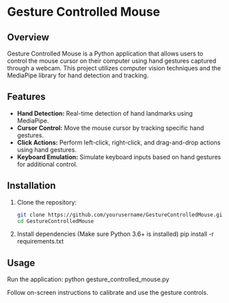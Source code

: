 # Gesture Controlled Mouse

## Overview
Gesture Controlled Mouse is a Python application that allows users to control the mouse cursor on their computer using hand gestures captured through a webcam. This project utilizes computer vision techniques and the MediaPipe library for hand detection and tracking.

## Features
- **Hand Detection:** Real-time detection of hand landmarks using MediaPipe.
- **Cursor Control:** Move the mouse cursor by tracking specific hand gestures.
- **Click Actions:** Perform left-click, right-click, and drag-and-drop actions using hand gestures.
- **Keyboard Emulation:** Simulate keyboard inputs based on hand gestures for additional control.

## Installation
1. Clone the repository:
   ```bash
   git clone https://github.com/yourusername/GestureControlledMouse.git
   cd GestureControlledMouse
2. Install dependencies (Make sure Python 3.6+ is installed)
   pip install -r requirements.txt

## Usage
Run the application:
        python gesture_controlled_mouse.py
        
Follow on-screen instructions to calibrate and use the gesture controls.
